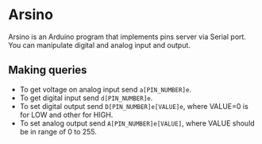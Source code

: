 # Arsino
Arsino is an Arduino program that implements pins server via Serial port. You can manipulate digital and analog input and output.

## Making queries
* To get voltage on analog input send `a[PIN_NUMBER]e`.
* To get digital input send `d[PIN_NUMBER]e`.
* To set digital output send `D[PIN_NUMBER]e[VALUE]e`, where VALUE=0 is for LOW and other for HIGH.
* To set analog output send `A[PIN_NUMBER]e[VALUE]`, where VALUE should be in range of 0 to 255.
